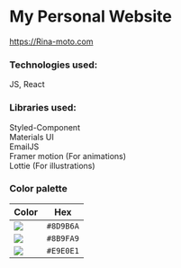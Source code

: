 # My Personal Website

https://Rina-moto.com

### Technologies used:

JS, React

### Libraries used:

Styled-Component<br>
Materials UI<br>
EmailJS<br>
Framer motion (For animations)<br>
Lottie (For illustrations)

### Color palette 

| Color         | Hex           | 
| ------------- |:-------------:| 
| ![](https://user-images.githubusercontent.com/75461311/174451935-ec797b62-8d94-4f80-937c-100b3f25a8b3.png)| `#8D9B6A` | 
| ![](https://user-images.githubusercontent.com/75461311/174451961-b36f9993-59af-4617-83e4-870d4aa8087a.png)| `#8B9FA9` |   
| ![](https://user-images.githubusercontent.com/75461311/174451996-aea37eeb-67ac-45ca-9b7c-914d45ec1f99.png)| `#E9E0E1` |    
